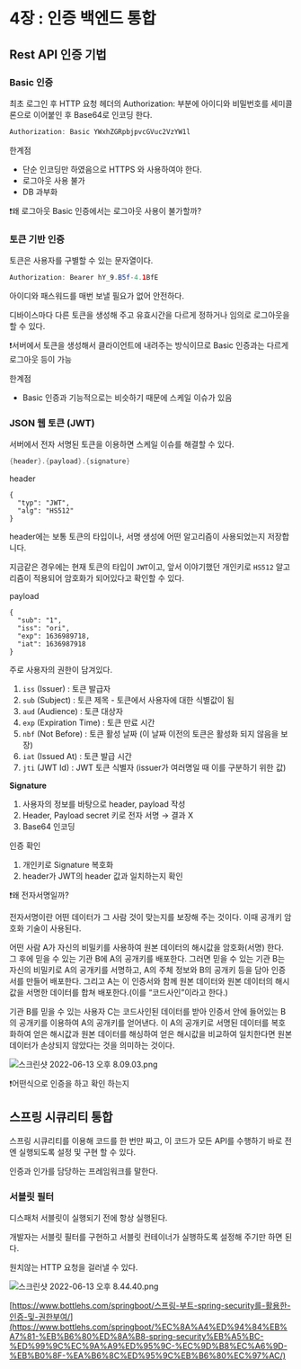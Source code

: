 # 4장 : 인증 백엔드 통합

## Rest API 인증 기법

### **Basic 인증**

최초 로그인 후 HTTP 요청 헤더의 Authorization: 부분에 아이디와 비밀번호를 세미콜론으로 이어붙인 후 Base64로 인코딩 한다.

```java
Authorization: Basic YWxhZGRpbjpvcGVuc2VzYW1l
```

한계점

- 단순 인코딩만 하였음으로 HTTPS 와 사용하여야 한다.
- 로그아웃 사용 불가
- DB 과부화
    
    

❗왜 로그아웃 Basic 인증에서는 로그아웃 사용이 불가할까?

### **토큰 기반 인증**

토큰은 사용자를 구별할 수 있는 문자열이다.

```java
Authorization: Bearer hY_9.B5f-4.1BfE
```

아이디와 패스워드를 매번 보낼 필요가 없어 안전하다.

디바이스마다 다른 토큰을 생성해 주고 유효시간을 다르게 정하거나 임의로 로그아웃을 할 수 있다.

❗서버에서 토큰을 생성해서 클라이언트에 내려주는 방식이므로 Basic 인증과는 다르게 로그아웃 등이 가능

한계점

- Basic 인증과 기능적으로는 비슷하기 때문에 스케일 이슈가 있음

### JSON 웹 토큰 (JWT)

서버에서 전자 서명된 토큰을 이용하면 스케일 이슈를 해결할 수 있다.

```java
{header}.{payload}.{signature}
```

header

```
{
  "typ": "JWT",
  "alg": "HS512"
}
```

header에는 보통 토큰의 타입이나, 서명 생성에 어떤 알고리즘이 사용되었는지 저장합니다.

지금같은 경우에는 현재 토큰의 타입이 `JWT`이고, 앞서 이야기했던 개인키로 `HS512` 알고리즘이 적용되어 암호화가 되어있다고 확인할 수 있다.

payload

```
{
  "sub": "1",
  "iss": "ori",
  "exp": 1636989718,
  "iat": 1636987918
}
```

주로 사용자의 권한이 담겨있다.

1. `iss` (Issuer) : 토큰 발급자
2. `sub` (Subject) : 토큰 제목 - 토큰에서 사용자에 대한 식별값이 됨
3. `aud` (Audience) : 토큰 대상자
4. `exp` (Expiration Time) : 토큰 만료 시간
5. `nbf` (Not Before) : 토큰 활성 날짜 (이 날짜 이전의 토큰은 활성화 되지 않음을 보장)
6. `iat` (Issued At) : 토큰 발급 시간
7. `jti` (JWT Id) : JWT 토큰 식별자 (issuer가 여러명일 때 이를 구분하기 위한 값)

**Signature**

1. 사용자의 정보를 바탕으로 header, payload 작성
2. Header, Payload secret 키로 전자 서명 → 결과 X
3. Base64 인코딩

인증 확인

1. 개인키로 Signature 복호화
2. header가 JWT의 header 값과 일치하는지 확인

❗왜 전자서명일까?

전자서명이란 어떤 데이터가 그 사람 것이 맞는지를 보장해 주는 것이다. 이때 공개키 암호화 기술이 사용된다.

어떤 사람 A가 자신의 비밀키를 사용하여 원본 데이터의 해시값을 암호화(서명) 한다. 그 후에 믿을 수 있는 기관 B에 A의 공개키를 배포한다. 그러면 믿을 수 있는 기관 B는 자신의 비밀키로 A의 공개키를 서명하고, A의 주체 정보와 B의 공개키 등을 담아 인증서를 만들어 배포한다. 그리고 A는 이 인증서와 함께 원본 데이터와 원본 데이터의 해시값을 서명한 데이터를 합쳐 배포한다.(이를 “코드사인”이라고 한다.)

기관 B를 믿을 수 있는 사용자 C는 코드사인된 데이터를 받아 인증서 안에 들어있는 B의 공개키를 이용하여 A의 공개키를 얻어낸다. 이 A의 공개키로 서명된 데이터를 복호화하여 얻은 해시값과 원본 데이터를 해싱하여 얻은 해시값을 비교하여 일치한다면 원본데이터가 손상되지 않았다는 것을 의미하는 것이다.

![스크린샷 2022-06-13 오후 8.09.03.png](https://s3-us-west-2.amazonaws.com/secure.notion-static.com/9290db59-8307-419f-bc60-a20a96db8a19/스크린샷_2022-06-13_오후_8.09.03.png)

❗어떤식으로 인증을 하고 확인 하는지

## 스프링 시큐리티 통합

스프링 시큐리티를 이용해 코드를 한 번만 짜고, 이 코드가 모든 API를 수행하기 바로 전엔 실행되도록 설정 및 구현 할 수 있다.

인증과 인가를 담당하는 프레임워크를 말한다.

### 서블릿 필터

디스패처 서블릿이 실행되기 전에 항상 실행된다. 

개발자는 서블릿 필터를 구현하고 서블릿 컨테이너가 실행하도록 설정해 주기만 하면 된다.

원치않는 HTTP 요청을 걸러낼 수 있다.

![스크린샷 2022-06-13 오후 8.44.40.png](https://s3-us-west-2.amazonaws.com/secure.notion-static.com/4504dab2-ba3c-4f58-974b-e034a6d29042/스크린샷_2022-06-13_오후_8.44.40.png)

[https://www.bottlehs.com/springboot/스프링-부트-spring-security를-활용한-인증-및-권한부여/](https://www.bottlehs.com/springboot/%EC%8A%A4%ED%94%84%EB%A7%81-%EB%B6%80%ED%8A%B8-spring-security%EB%A5%BC-%ED%99%9C%EC%9A%A9%ED%95%9C-%EC%9D%B8%EC%A6%9D-%EB%B0%8F-%EA%B6%8C%ED%95%9C%EB%B6%80%EC%97%AC/)
